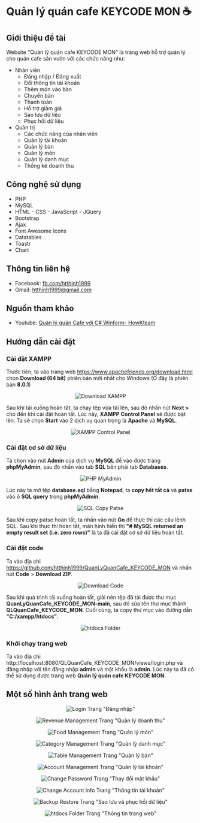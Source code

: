 # Quản lý quán cafe KEYCODE MON :coffee:
## Giới thiệu đề tài
Website "Quản lý quán cafe KEYCODE MON" là trang web hỗ trợ quản lý cho quán cafe sân vườn với các chức năng như:
- Nhân viên
	+ Đăng nhập / Đăng xuất
	+ Đổi thông tin tài khoản
	+ Thêm món vào bàn
	+ Chuyển bàn
	+ Thanh toán
	+ Hỗ trợ giảm giá
	+ Sao lưu dữ liệu
	+ Phục hồi dữ liệu
- Quản trị
	+ Các chức năng của nhân viên
	+ Quản lý tài khoản
	+ Quản lý bàn
	+ Quản lý món
	+ Quản lý danh mục
	+ Thống kê doanh thu
## Công nghệ sử dụng
- PHP
- MySQL
- HTML - CSS - JavaScript - JQuery
- Bootstrap
- Ajax
- Font Awesome Icons
- Datatables
- Toastr
- Chart
## Thông tin liên hệ
- Facebook: [fb.com/htthinh1999](https://fb.com/htthinh1999/)
- Gmail: htthinh1999@gmail.com
## Nguồn tham khảo
- Youtube: [Quản lý quán Cafe với C# Winform- HowKteam](https://www.youtube.com/playlist?list=PL33lvabfss1xnPhBJHjM0A8TEBBcGCTsf)
## Hướng dẫn cài đặt
### Cài đặt XAMPP
Trước tiên, ta vào trang web https://www.apachefriends.org/download.html chọn **Download (64 bit)** phiên bản mới nhất cho Windows (Ở đây là phiên bản **8.0.1**)
<p align="center">
  <img alt="Download XAMPP" src="/images/download-xampp.jpg">
</p>

Sau khi tải xuống hoàn tất, ta chạy tệp vừa tải lên, sau đó nhấn nút **Next >** cho đến khi cài đặt hoàn tất.
Lúc này, **XAMPP Control Panel** sẽ được bật lên. Ta sẽ chọn **Start** vào 2 dịch vụ quan trọng là **Apache** và **MySQL**.
<p align="center">
  <img alt="XAMPP Control Panel" src="/images/xampp-control-panel.jpg">
</p>

### Cài đặt cơ sở dữ liệu
Ta chọn vào nút **Admin** của dịch vụ **MySQL** để vào được trang **phpMyAdmin**, sau đó nhấn vào tab **SQL** bên phải tab **Databases**.
<p align="center">
  <img alt="PHP MyAdmin" src="/images/phpmyadmin.jpg">
</p>

Lúc này ta mở tệp **database.sql** bằng **Notepad**, ta **copy hết tất cả** và **patse** vào ô **SQL query** trong **phpMyAdmin**.
<p align="center">
  <img alt="SQL Copy Patse" src="/images/sql-copy-patse.jpg">
</p>

Sau khi copy patse hoàn tất, ta nhấn vào nút **Go** để thực thi các câu lệnh SQL. Sau khi thực thi hoàn tất, màn hình hiển thị **"# MySQL returned an empty result set (i.e. zero rows)"** là ta đã cài đặt cơ sở dữ liệu hoàn tất.
### Cài đặt code
Ta vào địa chỉ https://github.com/htthinh1999/QuanLyQuanCafe_KEYCODE_MON và nhấn nút **Code** > **Download ZIP**.
<p align="center">
  <img alt="Download Code" src="/images/download-code.jpg">
</p>

Sau khi quá trình tải xuống hoàn tất, giải nén tệp đã tải được thư mục **QuanLyQuanCafe_KEYCODE_MON-main**, sau đó sửa tên thư mục thành **QLQuanCafe_KEYCODE_MON**. Cuối cùng, ta copy thư mục vào đường dẫn **"C:/xampp/htdocs"**.
<p align="center">
  <img alt="htdocs Folder" src="/images/htdocs-folder.jpg">
</p>

### Khởi chạy trang web
Ta vào địa chỉ http://localhost:8080/QLQuanCafe_KEYCODE_MON/views/login.php và đăng nhập với tên đăng nhập **admin** và mật khẩu là **admin**. Lúc này ta đã có thể sử dụng được trang web **Quản lý quán cafe KEYCODE MON**.

## Một số hình ảnh trang web
<p align="center">
  <img alt="Login" src="/images/login.jpg">
  <label>Trang "Đăng nhập"</label>
</p>

<p align="center">
  <img alt="Revenue Management" src="/images/revenue-management.jpg">
  <label>Trang "Quản lý doanh thu"</label>
</p>

<p align="center">
  <img alt="Food Management" src="/images/food-management.jpg">
  <label>Trang "Quản lý món"</label>
</p>

<p align="center">
  <img alt="Category Management" src="/images/category-management.jpg">
  <label>Trang "Quản lý danh mục"</label>
</p>

<p align="center">
  <img alt="Table Management" src="/images/table-management.jpg">
  <label>Trang "Quản lý bàn"</label>
</p>

<p align="center">
  <img alt="Account Management" src="/images/account-management.jpg">
  <label>Trang "Quản lý tài khoản"</label>
</p>

<p align="center">
  <img alt="Change Password" src="/images/change-password.jpg">
  <label>Trang "Thay đổi mật khẩu"</label>
</p>

<p align="center">
  <img alt="Change Account Info" src="/images/change-account-info.jpg">
  <label>Trang "Thông tin tài khoản"</label>
</p>

<p align="center">
  <img alt="Backup Restore" src="/images/backup-restore.jpg">
  <label>Trang "Sao lưu và phục hồi dữ liệu"</label>
</p>

<p align="center">
  <img alt="htdocs Folder" src="/images/web-information.jpg">
  <label>Trang "Thông tin trang web"</label>
</p>